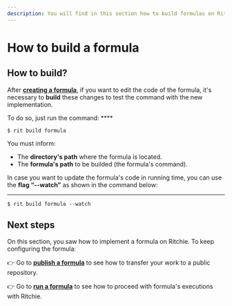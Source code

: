 ```yaml
---
description: You will find in this section how to build formulas on Ritchie.
---
```


# How to build a formula

## How to build?

After [**creating a formula**](how-to-create-formulas.md),  if you want to edit the code of the formula, it's necessary to **build** these changes to test the command with the new implementation. 

To do so, just run the command:  ****

```text
$ rit build formula
```

You must inform: 

* The **directory's path** where the formula is located.
* The **formula's path** to be builded \(the formula's command\). 

In case you want to update the formula's code in running time, you can use the **flag “--watch”** as shown in the command below:  
****

```text
$ rit build formula --watch
```

## Next steps 

On this section, you saw how to implement a formula on Ritchie. To keep configuring the formula: 

👉 Go to [**publish a formula**](how-to-publish-a-formula.md) to see how to transfer your work to a public repository. 

👉 Go to [**run a formula**](run-a-formula.md) to see how to proceed with formula's executions with Ritchie. 


